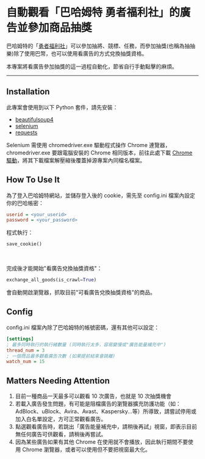# 自動觀看「巴哈姆特 勇者福利社」的廣告並參加商品抽獎

巴哈姆特的「[勇者福利社](https://fuli.gamer.com.tw/)」可以參加抽將、競標、任務，而參加抽獎(也稱為抽抽樂)除了使用巴幣，也可以使用看廣告的方式兌換抽獎資格。

本專案將看廣告參加抽獎的這一過程自動化，節省自行手動點擊的麻煩。


----------------------

## Installation

此專案會使用到以下 Python 套件，請先安裝：

* [beautifulsoup4](https://pypi.org/project/beautifulsoup4/)
* [selenium](https://pypi.org/project/selenium/)
* [requests](https://pypi.org/project/requests/)

Selenium 需使用 chromedriver.exe 驅動程式操作 Chrome 連覽器，chromedriver.exe 要跟電腦安裝的 Chrome 相同版本，前往此處下載 [Chrome 驅動](https://chromedriver.chromium.org/downloads)，將其下載檔案解壓縮後覆蓋掉源專案內同檔名檔案。

## How To Use It

為了登入巴哈姆特網站，並儲存登入後的 cookie，需先至 config.ini 檔案內設定你的巴哈帳密：

```ini
userid = <your_userid>
password = <your_password>
```

程式執行：

```python
save_cookie()
```

<br>

完成後才能開始"看廣告兌換抽獎資格"：

```python
exchange_all_goods(is_crawl=True)
```

會自動開啟瀏覽器，抓取目前"可看廣告兌換抽獎資格"的商品。

## Config

config.ini 檔案內除了巴哈姆特的帳號密碼，還有其他可以設定：

```ini
[settings]
; 最多同時執行的執行緒數量 (同時執行太多，容易變慢或"廣告能量補充中")
thread_num = 3
; 一個商品最多觀看廣告次數 (如果提前結束會跳離)
watch_num = 15
```

## Matters Needing Attention

1. 目前一種商品一天最多可以觀看 10 次廣告，也就是 10 次抽獎機會
2. 若載入廣告發生問題，有可能是阻檔廣告的瀏覽器擴充防護功能（如：AdBlock、uBlock、Avira、Avast、Kaspersky...等）所導致，請嘗試停用或加入白名單設定，方可正常觀看廣告。
3. 點選觀看廣告時，若跳出「廣告能量補充中，請稍後再試」視窗，即表示目前無任何廣告可供觀看，請稍後再嘗試。
4. 因為某些廣告如果有其他 Chrome 在使用就不會播放，因此執行期間不要使用 Chrome 瀏覽器，或者可以使用但不要把視窗最大化。


